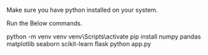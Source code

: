 Make sure you have python installed on your system.

Run the Below commands.

python -m venv venv
venv\Scripts\activate
pip install numpy pandas matplotlib seaborn scikit-learn flask
python app.py
